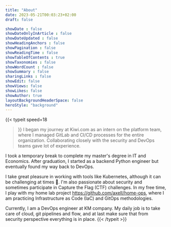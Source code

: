 ```yaml
---
title: "About"
date: 2023-05-21T00:03:23+02:00
draft: false

showDate : false
showDateOnlyInArticle : false
showDateUpdated : false
showHeadingAnchors : false
showPagination : false
showReadingTime : false
showTableOfContents : true
showTaxonomies : false
showWordCount : false
showSummary : false
sharingLinks : false
showEdit: false
showViews: false
showLikes: false
showAuthor: true
layoutBackgroundHeaderSpace: false
heroStyle: "background"
---
```


{{< typeit
  speed=18
>}}
I began my journey at Kiwi.com as an intern on the platform team, where I managed GitLab and CI/CD processes for the entire organization. Collaborating closely with the security and DevOps teams gave lot of experience.

I took a temporary break to complete my master's degree in IT and Economics. After graduation, I started as a backend Python engineer but eventually found my way back to DevOps.

I take great pleasure in working with tools like Kubernetes, although it can be challenging at times 🤣. I'm also passionate about security and sometimes participate in Capture the Flag (CTF) challenges. In my free time, I play with my home lab project https://github.com/axeII/home-ops, where I am practicing Infrastructure as Code (IaC) and GitOps methodologies.

Currently, I am a DevOps engineer at KM company. My daily job is to take care of cloud, git pipelines and flow, and at last make sure that from security perspective everything is in place.
{{< /typeit >}}
<!-- This blog is open sourced here: https://github.com/axeII/my-blog -->
